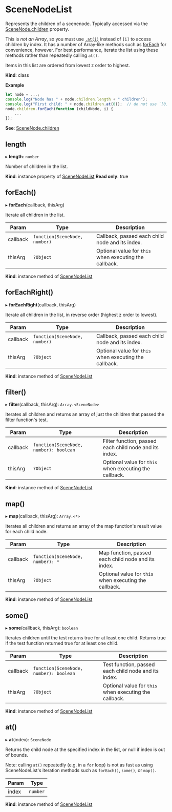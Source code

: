 # SceneNodeList

Represents the children of a scenenode. Typically accessed via the [SceneNode.children](/develop/reference/scenegraph/#SceneNode-children) property.

This is _not an Array_, so you must use [`.at(i)`](#SceneNodeList-at) instead of `[i]` to access children by index. It has a
number of Array-like methods such as [forEach](#SceneNodeList-forEach) for convenience, however. For best performance, iterate
the list using these methods rather than repeatedly calling `at()`.

Items in this list are ordered from lowest z order to highest.

**Kind**: class

**Example**

```js
let node = ...;
console.log("Node has " + node.children.length + " children");
console.log("First child: " + node.children.at(0));  // do not use `[0]` - it will not work!
node.children.forEach(function (childNode, i) {
    ...
});
```

**See**: [SceneNode.children](/develop/reference/scenegraph/#SceneNode-children)

## length

▸ **length**: `number`

Number of children in the list.

**Kind**: instance property of [SceneNodeList](#SceneNodeList)
**Read only**: true

## forEach()

▸ **forEach**(callback, thisArg)

Iterate all children in the list.

| Param    | Type                            | Description                                            |
| -------- | ------------------------------- | ------------------------------------------------------ |
| callback | `function(SceneNode, number)` | Callback, passed each child node and its index.        |
| thisArg  | `?Object`                       | Optional value for `this` when executing the callback. |

**Kind**: instance method of [SceneNodeList](#SceneNodeList)

## forEachRight()

▸ **forEachRight**(callback, thisArg)

Iterate all children in the list, in reverse order (highest z order to lowest).

| Param    | Type                            | Description                                            |
| -------- | ------------------------------- | ------------------------------------------------------ |
| callback | `function(SceneNode, number)` | Callback, passed each child node and its index.        |
| thisArg  | `?Object`                       | Optional value for `this` when executing the callback. |

**Kind**: instance method of [SceneNodeList](#SceneNodeList)

## filter()

▸ **filter**(callback, thisArg): `Array.<SceneNode>`

Iterates all children and returns an array of just the children that passed the filter function's test.

| Param    | Type                                     | Description                                            |
| -------- | ---------------------------------------- | ------------------------------------------------------ |
| callback | `function(SceneNode, number): boolean` | Filter function, passed each child node and its index. |
| thisArg  | `?Object`                                | Optional value for `this` when executing the callback. |

**Kind**: instance method of [SceneNodeList](#SceneNodeList)

## map()

▸ **map**(callback, thisArg): `Array.<*>`

Iterates all children and returns an array of the map function's result value for each child node.

| Param    | Type                               | Description                                            |
| -------- | ---------------------------------- | ------------------------------------------------------ |
| callback | `function(SceneNode, number): *` | Map function, passed each child node and its index.    |
| thisArg  | `?Object`                          | Optional value for `this` when executing the callback. |

**Kind**: instance method of [SceneNodeList](#SceneNodeList)

## some()

▸ **some**(callback, thisArg): `boolean`

Iterates children until the test returns true for at least one child.  Returns true if the test function returned true for at least one child.

| Param    | Type                                     | Description                                            |
| -------- | ---------------------------------------- | ------------------------------------------------------ |
| callback | `function(SceneNode, number): boolean` | Test function, passed each child node and its index.   |
| thisArg  | `?Object`                                | Optional value for `this` when executing the callback. |

**Kind**: instance method of [SceneNodeList](#SceneNodeList)

## at()

▸ **at**(index): `SceneNode`

Returns the child node at the specified index in the list, or null if index is out of bounds.

Note: calling `at()` repeatedly (e.g. in a `for` loop) is not as fast as using SceneNodeList's iteration methods such as `forEach()`, `some()`, or `map()`.

| Param | Type     |
| ----- | -------- |
| index | `number` |

**Kind**: instance method of [SceneNodeList](#SceneNodeList)